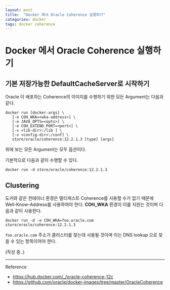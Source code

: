 ```yaml
---
layout: post
title:  "Docker 에서 Oracle Coherence 실행하기"
categories: docker
tags: docker coherence
---
```


# Docker 에서 Oracle Coherence 실행하기

## 기본 저장가능한 DefaultCacheServer로 시작하기
Oracle 이 배포하는 Coherence의 이미지를 수행하기 위한 모든 Argument는 다음과 같다.
~~~
docker run [docker-args] \
   [-e COH_WKA=<wka-address>] \
   [-e JAVA_OPTS=<opts>] \
   [-e COH_EXTEND_PORT=<port>] \
   [-v <lib-dir>:/lib ] \
   [-v <config-dir>:/conf] \
   store/oracle/coherence:12.2.1.3 [type] [args]
~~~
위에 보는 모든 Argument는 모두 옵션이다.  

기본적으로 다음과 같이 수행할 수 있다.
~~~
docker run -d store/oracle/coherence:12.2.1.3
~~~

## Clustering

도커와 같은 컨테이너 환경은 멀티캐스트 Coherence를 사용할 수가 없기 때문에 Well-Know-Address를 사용하여야 한다. **COH_WKA** 환경이 이를 지원는 것이며 다음과 같이 사용한다.
~~~
docker run -d -e COH_WKA=foo.oracle.com store/oracle/coherence:12.2.1.3
~~~~
`foo.oracle.com` 주소가 클러스터를 찾는데 사용될 것이며 이는 DNS lookup 으로 찾을 수 있는 항목이어야 한다.

(작성 중..)

---

Reference
- https://hub.docker.com/_/oracle-coherence-12c
- https://github.com/oracle/docker-images/tree/master/OracleCoherence

